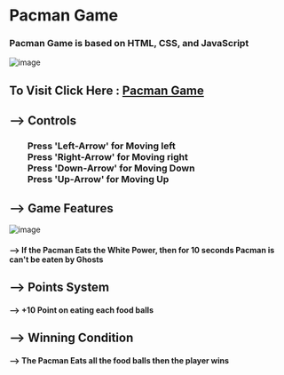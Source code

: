 # Pacman Game

### Pacman Game is based on HTML, CSS, and JavaScript

![image](https://user-images.githubusercontent.com/65014926/190913598-63a037ee-f7b9-420d-8e79-27838ca2b6e1.png)


## To Visit Click Here : <a href = "../../index.html">Pacman Game</a>

## --> Controls

### &emsp;&emsp;Press 'Left-Arrow' for Moving left<br>&emsp;&emsp;Press 'Right-Arrow' for Moving right<br>&emsp;&emsp;Press 'Down-Arrow' for Moving Down<br>&emsp;&emsp;Press 'Up-Arrow' for Moving Up<br>


## --> Game Features
![image](https://user-images.githubusercontent.com/65014926/190913849-99b4c06e-0efd-4268-a702-43658e79c23d.png)



####  --> If the Pacman Eats the White Power, then for 10 seconds Pacman is can't be eaten by Ghosts

## --> Points System

#### -->  +10 Point on eating each food balls



## --> Winning  Condition

#### --> The Pacman Eats all the food balls then the player wins
